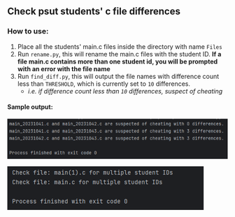 ## Check psut students' c file differences

### How to use:
1. Place all the students' main.c files inside the directory with name `Files`
2. Run `rename.py`, this will rename the main.c files with the student ID. **If a file main.c contains more
than one student id, you will be prompted with an error with the file name**
3. Run `find_diff.py`, this will output the file names with difference count less than `THRESHOLD`, which is currently
set to `10` differences. 
   - _i.e. if difference count less than `10` differences, suspect of cheating_

#### Sample output:
![sample 1](sample_output_1.png)

![sample 2](sample_output_2.png)